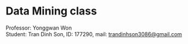 # Data Mining class                                           
Professor: Yonggwan Won                           
Student: Tran Dinh Son, ID: 177290, mail: trandinhson3086@gmail.com
